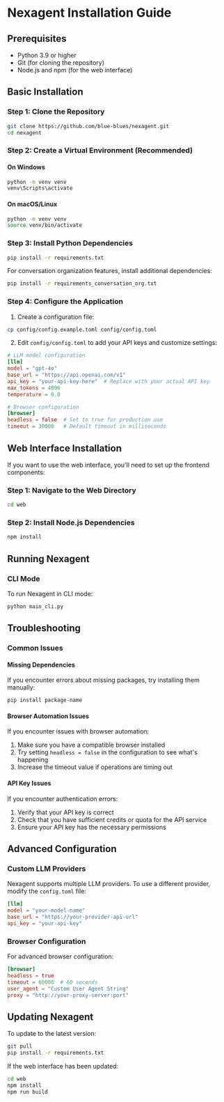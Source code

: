 # Nexagent Installation Guide

## Prerequisites

- Python 3.9 or higher
- Git (for cloning the repository)
- Node.js and npm (for the web interface)

## Basic Installation

### Step 1: Clone the Repository

```bash
git clone https://github.com/blue-blues/nexagent.git
cd nexagent
```

### Step 2: Create a Virtual Environment (Recommended)

#### On Windows

```bash
python -m venv venv
venv\Scripts\activate
```

#### On macOS/Linux

```bash
python -m venv venv
source venv/bin/activate
```

### Step 3: Install Python Dependencies

```bash
pip install -r requirements.txt
```

For conversation organization features, install additional dependencies:

```bash
pip install -r requirements_conversation_org.txt
```

### Step 4: Configure the Application

1. Create a configuration file:

```bash
cp config/config.example.toml config/config.toml
```

2. Edit `config/config.toml` to add your API keys and customize settings:

```toml
# LLM model configuration
[llm]
model = "gpt-4o"
base_url = "https://api.openai.com/v1"
api_key = "your-api-key-here"  # Replace with your actual API key
max_tokens = 4096
temperature = 0.0

# Browser configuration
[browser]
headless = false  # Set to true for production use
timeout = 30000   # Default timeout in milliseconds
```

## Web Interface Installation

If you want to use the web interface, you'll need to set up the frontend components:

### Step 1: Navigate to the Web Directory

```bash
cd web
```

### Step 2: Install Node.js Dependencies

```bash
npm install
```



## Running Nexagent

### CLI Mode

To run Nexagent in CLI mode:

```bash
python main_cli.py
```



## Troubleshooting

### Common Issues

#### Missing Dependencies

If you encounter errors about missing packages, try installing them manually:

```bash
pip install package-name
```

#### Browser Automation Issues

If you encounter issues with browser automation:

1. Make sure you have a compatible browser installed
2. Try setting `headless = false` in the configuration to see what's happening
3. Increase the timeout value if operations are timing out

#### API Key Issues

If you encounter authentication errors:

1. Verify that your API key is correct
2. Check that you have sufficient credits or quota for the API service
3. Ensure your API key has the necessary permissions

## Advanced Configuration

### Custom LLM Providers

Nexagent supports multiple LLM providers. To use a different provider, modify the `config.toml` file:

```toml
[llm]
model = "your-model-name"
base_url = "https://your-provider-api-url"
api_key = "your-api-key"
```

### Browser Configuration

For advanced browser configuration:

```toml
[browser]
headless = true
timeout = 60000  # 60 seconds
user_agent = "Custom User Agent String"
proxy = "http://your-proxy-server:port"
```

## Updating Nexagent

To update to the latest version:

```bash
git pull
pip install -r requirements.txt
```

If the web interface has been updated:

```bash
cd web
npm install
npm run build
```